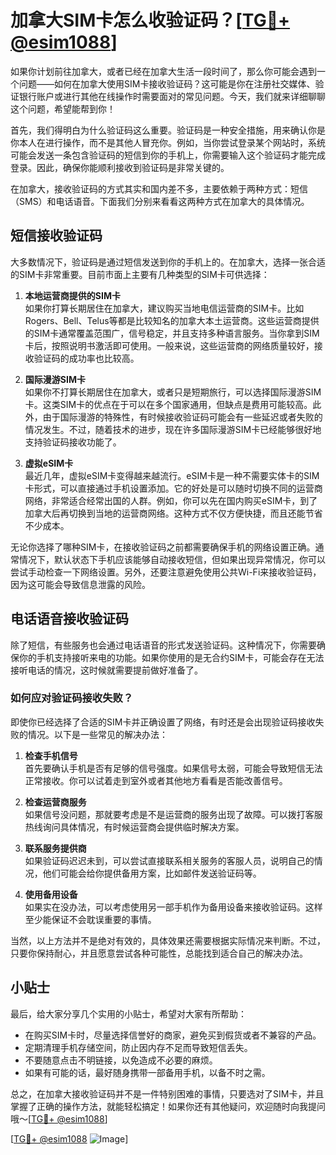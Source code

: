 # 加拿大SIM卡怎么收验证码？[[TG💪+ @esim1088](https://t.me/s/esim1088)]

如果你计划前往加拿大，或者已经在加拿大生活一段时间了，那么你可能会遇到一个问题——如何在加拿大使用SIM卡接收验证码？这可能是你在注册社交媒体、验证银行账户或进行其他在线操作时需要面对的常见问题。今天，我们就来详细聊聊这个问题，希望能帮到你！

首先，我们得明白为什么验证码这么重要。验证码是一种安全措施，用来确认你是你本人在进行操作，而不是其他人冒充你。例如，当你尝试登录某个网站时，系统可能会发送一条包含验证码的短信到你的手机上，你需要输入这个验证码才能完成登录。因此，确保你能顺利接收到验证码是非常关键的。

在加拿大，接收验证码的方式其实和国内差不多，主要依赖于两种方式：短信（SMS）和电话语音。下面我们分别来看看这两种方式在加拿大的具体情况。

## 短信接收验证码

大多数情况下，验证码是通过短信发送到你的手机上的。在加拿大，选择一张合适的SIM卡非常重要。目前市面上主要有几种类型的SIM卡可供选择：

1. **本地运营商提供的SIM卡**  
   如果你打算长期居住在加拿大，建议购买当地电信运营商的SIM卡。比如Rogers、Bell、Telus等都是比较知名的加拿大本土运营商。这些运营商提供的SIM卡通常覆盖范围广，信号稳定，并且支持多种语言服务。当你拿到SIM卡后，按照说明书激活即可使用。一般来说，这些运营商的网络质量较好，接收验证码的成功率也比较高。

2. **国际漫游SIM卡**  
   如果你不打算长期居住在加拿大，或者只是短期旅行，可以选择国际漫游SIM卡。这类SIM卡的优点在于可以在多个国家通用，但缺点是费用可能较高。此外，由于国际漫游的特殊性，有时候接收验证码可能会有一些延迟或者失败的情况发生。不过，随着技术的进步，现在许多国际漫游SIM卡已经能够很好地支持验证码接收功能了。

3. **虚拟eSIM卡**  
   最近几年，虚拟eSIM卡变得越来越流行。eSIM卡是一种不需要实体卡的SIM卡形式，可以直接通过手机设置添加。它的好处是可以随时切换不同的运营商网络，非常适合经常出国的人群。例如，你可以先在国内购买eSIM卡，到了加拿大后再切换到当地的运营商网络。这种方式不仅方便快捷，而且还能节省不少成本。

无论你选择了哪种SIM卡，在接收验证码之前都需要确保手机的网络设置正确。通常情况下，默认状态下手机应该能够自动接收短信，但如果出现异常情况，你可以尝试手动检查一下网络设置。另外，还要注意避免使用公共Wi-Fi来接收验证码，因为这可能会导致信息泄露的风险。

## 电话语音接收验证码

除了短信，有些服务也会通过电话语音的形式发送验证码。这种情况下，你需要确保你的手机支持接听来电的功能。如果你使用的是无合约SIM卡，可能会存在无法接听电话的情况，这时候就需要提前做好准备了。

### 如何应对验证码接收失败？

即使你已经选择了合适的SIM卡并正确设置了网络，有时还是会出现验证码接收失败的情况。以下是一些常见的解决办法：

1. **检查手机信号**  
   首先要确认手机是否有足够的信号强度。如果信号太弱，可能会导致短信无法正常接收。你可以试着走到室外或者其他地方看看是否能改善信号。

2. **检查运营商服务**  
   如果信号没问题，那就要考虑是不是运营商的服务出现了故障。可以拨打客服热线询问具体情况，有时候运营商会提供临时解决方案。

3. **联系服务提供商**  
   如果验证码迟迟未到，可以尝试直接联系相关服务的客服人员，说明自己的情况，他们可能会给你提供备用方案，比如邮件发送验证码等。

4. **使用备用设备**  
   如果实在没办法，可以考虑使用另一部手机作为备用设备来接收验证码。这样至少能保证不会耽误重要的事情。

当然，以上方法并不是绝对有效的，具体效果还需要根据实际情况来判断。不过，只要你保持耐心，并且愿意尝试各种可能性，总能找到适合自己的解决办法。

## 小贴士

最后，给大家分享几个实用的小贴士，希望对大家有所帮助：

- 在购买SIM卡时，尽量选择信誉好的商家，避免买到假货或者不兼容的产品。
- 定期清理手机存储空间，防止因内存不足而导致短信丢失。
- 不要随意点击不明链接，以免造成不必要的麻烦。
- 如果有可能的话，最好随身携带一部备用手机，以备不时之需。

总之，在加拿大接收验证码并不是一件特别困难的事情，只要选对了SIM卡，并且掌握了正确的操作方法，就能轻松搞定！如果你还有其他疑问，欢迎随时向我提问哦～[[TG💪+ @esim1088](https://t.me/s/esim1088)]

[[TG💪+ @esim1088](https://t.me/s/esim1088) ![Image](https://i.postimg.cc/4NQfJmqS/Snipaste-2025-05-13-00-14-12.png)]
